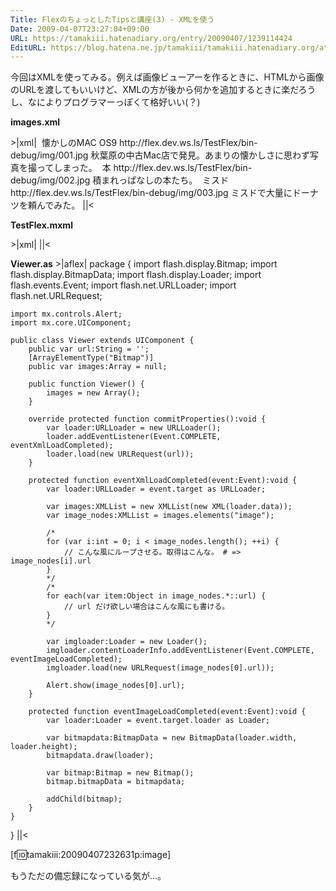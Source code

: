 ```yaml
---
Title: FlexのちょっとしたTipsと講座(3) - XMLを使う
Date: 2009-04-07T23:27:04+09:00
URL: https://tamakiii.hatenadiary.org/entry/20090407/1239114424
EditURL: https://blog.hatena.ne.jp/tamakiii/tamakiii.hatenadiary.org/atom/entry/17680117127139083837
---
```


今回はXMLを使ってみる。例えば画像ビューアーを作るときに、HTMLから画像のURLを渡してもいいけど、XMLの方が後から何かを追加するときに楽だろうし、なによりプログラマーっぽくて格好いい(？)

<p><strong>images.xml</strong></p>
>|xml|
<?xml version="1.0" encoding="UTF-8"?>
<images>
	<image>
		<headline>
			懐かしのMAC OS9
		</headline>
		<url>
			http://flex.dev.ws.ls/TestFlex/bin-debug/img/001.jpg
		</url>
		<description>
			秋葉原の中古Mac店で発見。あまりの懐かしさに思わず写真を撮ってしまった。
		</description>
	</image>
	<image>
		<headline>
			本
		</headline>
		<url>
			http://flex.dev.ws.ls/TestFlex/bin-debug/img/002.jpg
		</url>
		<description>
			積まれっぱなしの本たち。
		</description>
	</image>
	<image>
		<headline>
			ミスド
		</headline>
		<url>
			http://flex.dev.ws.ls/TestFlex/bin-debug/img/003.jpg
		</url>
		<description>
			ミスドで大量にドーナツを頼んでみた。
		</description>
	</image>
</images>
||<

<p><strong>TestFlex.mxml</strong></p>
>|xml|
<?xml version="1.0" encoding="utf-8"?>
<mx:Application xmlns:mx="http://www.adobe.com/2006/mxml" xmlns:my="*" layout="absolute">
	<my:Viewer url="http://flex.dev.ws.ls/TestFlex/bin-debug/images.xml" />
</mx:Application>
||<

<p><strong>Viewer.as</strong>
>|aflex|
package {
	import flash.display.Bitmap;
	import flash.display.BitmapData;
	import flash.display.Loader;
	import flash.events.Event;
	import flash.net.URLLoader;
	import flash.net.URLRequest;
	
	import mx.controls.Alert;
	import mx.core.UIComponent;
	
	public class Viewer extends UIComponent {
		public var url:String = '';
		[ArrayElementType("Bitmap")]
		public var images:Array = null;
		
		public function Viewer() {
			images = new Array();
		}
		
		override protected function commitProperties():void {
			var loader:URLLoader = new URLLoader();
			loader.addEventListener(Event.COMPLETE, eventXmlLoadCompleted);
			loader.load(new URLRequest(url));
		}
		
		protected function eventXmlLoadCompleted(event:Event):void {
			var loader:URLLoader = event.target as URLLoader;
			
			var images:XMLList = new XMLList(new XML(loader.data));
			var image_nodes:XMLList = images.elements("image");
			
			/*
			for (var i:int = 0; i < image_nodes.length(); ++i) {
				// こんな風にループさせる。取得はこんな。 # => image_nodes[i].url
			}
			*/
			/*
			for each(var item:Object in image_nodes.*::url) {
				// url だけ欲しい場合はこんな風にも書ける。
			}
			*/
			
			var imgloader:Loader = new Loader();
			imgloader.contentLoaderInfo.addEventListener(Event.COMPLETE, eventImageLoadCompleted);
			imgloader.load(new URLRequest(image_nodes[0].url));
			
			Alert.show(image_nodes[0].url);
		}
		
		protected function eventImageLoadCompleted(event:Event):void {
			var loader:Loader = event.target.loader as Loader;
			
			var bitmapdata:BitmapData = new BitmapData(loader.width, loader.height);
			bitmapdata.draw(loader);
			
			var bitmap:Bitmap = new Bitmap();
			bitmap.bitmapData = bitmapdata;
			
			addChild(bitmap);
		}
	}
}
||<


[f:id:tamakiii:20090407232631p:image]


もうただの備忘録になっている気が…。
